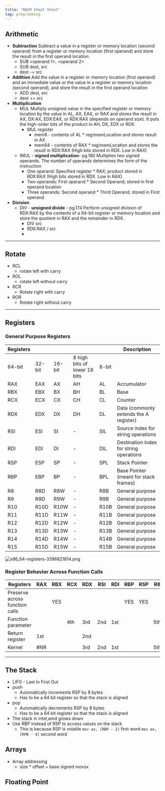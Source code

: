 ```yaml
---
title: "NASM Cheat Sheet"
tag: programming
---
```


## Arithmetic
 - **Subtraction** 
	Subtract a value in a register or memory location (second operand) from a register or memory location (first operand) and store the result in the first operand location.
	- SUB <operand 1>, <operand 2>
	- SUB dest, src 
	- dest -= src
- **Addition**
	Add the value in a register or memory location (first operand) and an immediate value or the value in a register or memory location (second operand), and store the result in the first operand location
	- ADD dest, src
	- dest += src
- **Multiplication**
	- MUL
		Multiply unsigned value in the specified register or memory location by the value in AL, AX, EAX, or RAX and stores the result in AX, DX:AX, EDX:EAX, or RDX:RAX (depends on operand size). It puts the high-order bits of the product in AH, DX, EDX or RDX.
		- MUL register
			- mem8 - contents of AL * reg/memLocation and stores result in AX
			- mem64 - contents of RAX * reg/memLocation and stores the result in RDX:RAX (High bits stored in RDX. Low in RAX)
	- IMUL - **signed multiplication**- pg.180
		Multiplies two signed operands. The number of operands determines the form of the instruction
		- One operand: Specified register * RAX; product stored in RDX:RAX (High bits stored in RDX. Low in RAX)
		- Two operands: First operand * Second Operand; stored in first operand location
		- Three operands: Second operand * Third Operand; stored in First operand 
- **Division** 
	- DIV -  **unsigned divide** - pg.174
		Perform unsigned division of RDX:RAX by the contents of a 64-bit register or memory location and store the quotient in RAX and the remainder in RDX.
		- DIV src
		- RDX:RAX / src 
		- 
--- 
## Rotate
- RCL
	- rotate left with carry
- ROL
	- rotate left without carry
- RCR
	- Rotate right with carry
- ROR
	- Rotate right without carry
- - - 
## Registers 
### General Purpose Registers

|Registers|   |   |   |   |Description|
|---|---|---|---|---|---|
|64-bit|32-bit|16-bit|8 high bits of lower 16 bits|8-bit|
|RAX|EAX|AX|AH|AL|Accumulator|
|RBX|EBX|BX|BH|BL|Base|
|RCX|ECX|CX|CH|CL|Counter|
|RDX|EDX|DX|DH|DL|Data (commonly extends the A register)|
|RSI|ESI|SI|-|SIL|Source index for string operations|
|RDI|EDI|DI|-|DIL|Destination index for string operations|
|RSP|ESP|SP|-|SPL|Stack Pointer|
|RBP|EBP|BP|-|BPL|Base Pointer (meant for stack frames)|
|R8|R8D|R8W|-|R8B|General purpose|
|R9|R9D|R9W|-|R9B|General purpose|
|R10|R10D|R10W|-|R10B|General purpose|
|R11|R11D|R11W|-|R11B|General purpose|
|R12|R12D|R12W|-|R12B|General purpose|
|R13|R13D|R13W|-|R13B|General purpose|
|R14|R14D|R14W|-|R14B|General purpose|
|R15|R15D|R15W|-|R15B|General purpose|


![x86_64-registers-3396821814.png](/x86_64-registers-3396821814.png)

### Register Behavior Across Function Calls

|Registers|RAX|RBX|RCX|RDX|RSI|RDI|RBP|RSP|R8|R9|R10|R11|R12|R13|R14|R15|RIP|
|---------|---|---|---|---|---|---|---|---|--|--|---|---|---|---|---|---|---|
|Preserve across function calls|   |YES|   |   |   |   |YES|YES|   |   |   |   |YES|YES|YES|YES|N/A|
|Function parameter|   |   |4th|3rd|2nd|1st|   |   |5th|6th|   |   |   |   |   |   |N/A|
|Return register|1st|   |   |2nd|   |   |   |   |   |   |   |   |   |   |   |   |N/A|
|Kernel|\#NR|   |   |3rd|2nd|1st|   |   |5th|6th|4th|   |   |   |   |   |N/A
 
---
## The Stack
- LIFO - Last In First Out
- push
	- Automatically increments RSP by 8 bytes
	- Has to be a 64 bit register so that the stack is aligned
- pop
	- Automatically decrements RSP by 8 bytes
	- Has to be a 64 bit register so that the stack is aligned 
- The stack in intel,amd grows down
- Use RBP instead of RSP to access values on the stack 
	- This is because RSP is volatile 
		`mov ax, [RBP - 2]` first word
		`mov ax,  [RPB - 4]` second word
## Arrays
- Array addressing
	- size * offset + base
signed movsx

## Floating Point
